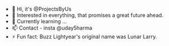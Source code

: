 - 👋 Hi, it's @ProjectsByUs
- 👀 Interested in everything, that promises a great future ahead.
- 🌱 Currently learning ...
- 📫 Contact - insta @uday5harma
- ⚡ Fun fact: Buzz Lightyear's original name was Lunar Larry.

<!---
ProjectsByUs/ProjectsByUs is a ✨ special ✨ repository because its `README.md` (this file) appears on your GitHub profile.
You can click the Preview link to take a look at your changes.
--->
